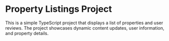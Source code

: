 # Property Listings Project
 This is a simple TypeScript project that displays a list of properties and user reviews. The project showcases dynamic content updates, user information, and property details.
